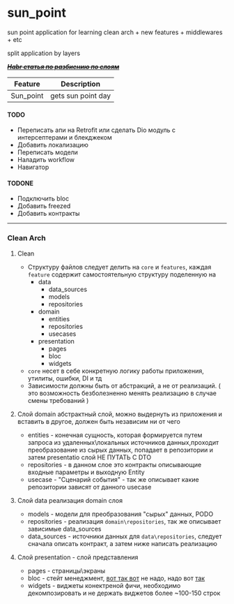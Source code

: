 # sun_point

sun point
application for learning clean arch + new features + middlewares + etc

split application by layers

~~*__[Habr статья по разбиению по слоям](https://habr.com/ru/post/522640/)__*~~

| Feature       | Description     |
|:-------------:|-----------------|
| Sun_point | gets sun point day  |

#### TODO
  - Переписать апи на Retrofit или сделать Dio модуль с интерсептерами и блекджеком
  - Добавить локализацию
  - Переписать модели
  - Наладить workflow
  - Навигатор 
  
#### TODONE
  - Подключить bloc
  - Добавить freezed
  - Добавить контракты

  ____

### Clean Arch
  1. Clean
      + Структуру файлов следует делить на `core` и `features`, каждая `feature` содержит самостоятельную структуру
  поделенную на
          + data
              - data_sources
              - models
              - repositories
          + domain
              - entities
              - repositories
              - usecases
          + presentation
             - pages
             - bloc
             - widgets
       + `core` несет в себе конкретную логику работы приложения, утилиты, ошибки, DI и тд
       + Зависимости должны быть от абстракций, а не от реализаций. ( это возможность безболезненно менять реализацию в случае смены требований )

  2. Слой domain абстрактный слой, можно выдернуть из приложения и вставить в другое, должен быть независим ни от чего
      + entities - конечная сущность, которая формируется путем запроса из удаленных\локальных источников данных,проходит преобразование из сырых данных, попадает в репозитории и затем presentatio слой НЕ ПУТАТЬ С DTO
      + repositories - в данном слое это контракты описывающие входные параметры и выходную Entity
      + usecase - "Сценарий события" - так же описывает какие репозитории зависят от данного usecase

   3. Слой data реализация domain слоя
      + models - модели для преобразования "сырых" данных, PODO
      + repositories - реализация `domain\repositories`, так же описывает зависимые data_sources
      + data_sources - источники данных для `data\repositories`, следует сначала описать контракт, а затем ниже написать реализацию

   4. Слой presentation - слой представления
      + pages - страницы\экраны
      + bloc - стейт менеджмент, [вот так вот](https://gist.github.com/PlugFox/7ee89778d0145f3bba704dbc4e4002da) не надо, надо вот [так](https://bloclibrary.dev/#/)
      + widgets - виджеты конектреной фичи, необходимо декомпозировать и не держать виджетов более ~100-150 строк

